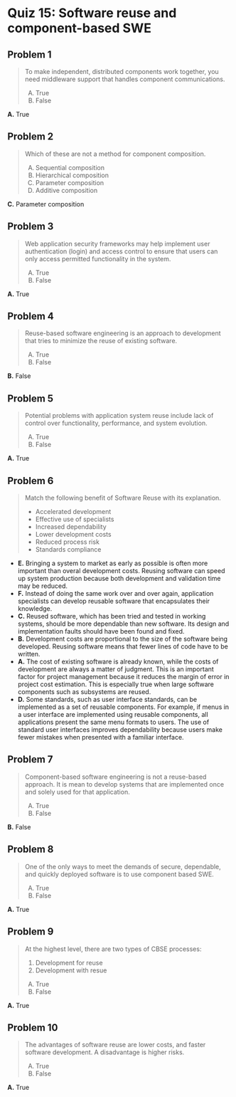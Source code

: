 <style type="text/css">ol { list-style-type: upper-alpha; }</style>

# Quiz 15: Software reuse and component-based SWE

## Problem 1

> To make independent, distributed components work together, you need middleware
  support that handles component communications.
>
> 1. True
> 1. False

**A.** True

## Problem 2

> Which of these are not a method for component composition.
>
> 1. Sequential composition
> 1. Hierarchical composition
> 1. Parameter composition
> 1. Additive composition

**C.** Parameter composition

## Problem 3

> Web application security frameworks may help implement user authentication
  (login) and access control to ensure that users can only access permitted
  functionality in the system.
>
> 1. True
> 1. False

**A.** True

## Problem 4

> Reuse-based software engineering is an approach to development that tries to
  minimize the reuse of existing software.
>
> 1. True
> 1. False

**B.** False

## Problem 5

> Potential problems with application system reuse include lack of control over
  functionality, performance, and system evolution.
>
> 1. True
> 1. False

**A.** True

## Problem 6

> Match the following benefit of Software Reuse with its explanation.
>
> - Accelerated development
> - Effective use of specialists
> - Increased dependability
> - Lower development costs
> - Reduced process risk
> - Standards compliance

- **E.** Bringing a system to market as early as possible is often more
  important than overal development costs. Reusing software can speed up system
  production because both development and validation time may be reduced.
- **F.** Instead of doing the same work over and over again, application
  specialists can develop reusable software that encapsulates their knowledge.
- **C.** Reused software, which has been tried and tested in working systems,
  should be more dependable than new software. Its design and implementation
  faults should have been found and fixed.
- **B.** Development costs are proportional to the size of the software being
  developed. Reusing software means that fewer lines of code have to be written.
- **A.** The cost of existing software is already known, while the costs of
  development are always a matter of judgment. This is an important factor for
  project management because it reduces the margin of error in project cost
  estimation. This is especially true when large software components such as
  subsystems are reused.
- **D.** Some standards, such as user interface standards, can be implemented as
  a set of reusable components. For example, if menus in a user interface are
  implemented using reusable components, all applications present the same menu
  formats to users. The use of standard user interfaces improves dependability
  because users make fewer mistakes when presented with a familiar interface.

## Problem 7

> Component-based software engineering is not a reuse-based approach. It is mean
  to develop systems that are implemented once and solely used for that
  application.
>
> 1. True
> 1. False

**B.** False

## Problem 8

> One of the only ways to meet the demands of secure, dependable, and quickly
  deployed software is to use component based SWE.
>
> 1. True
> 1. False

**A.** True

## Problem 9

> At the highest level, there are two types of CBSE processes:
>
> <ol style="list-style-type: decimal;">
>  <li>Development for reuse</li>
>  <li>Development with resue</li>
> </ol>
>
> 1. True
> 1. False

**A.** True

## Problem 10

> The advantages of software reuse are lower costs, and faster software
  development. A disadvantage is higher risks.
>
> 1. True
> 1. False

**A.** True
